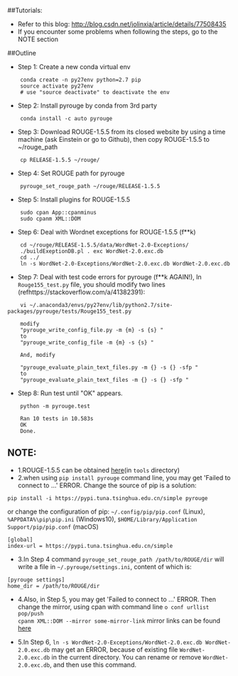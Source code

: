 ##Tutorials:
- Refer to this blog: http://blog.csdn.net/jolinxia/article/details/77508435
- If you encounter some problems when following the steps, go to the NOTE section

##Outline
- Step 1: Create a new conda virtual env
```
    conda create -n py27env python=2.7 pip
    source activate py27env
    # use "source deactivate" to deactivate the env
```

- Step 2: Install pyrouge by conda from 3rd party
```
    conda install -c auto pyrouge
```

- Step 3: Download ROUGE-1.5.5 from its closed website by using a time machine (ask Einstein or go to Github), then copy ROUGE-1.5.5 to ~/rouge_path
```
    cp RELEASE-1.5.5 ~/rouge/
```

- Step 4: Set ROUGE path for pyrouge
```
    pyrouge_set_rouge_path ~/rouge/RELEASE-1.5.5
```

- Step 5: Install plugins for ROUGE-1.5.5
```
    sudo cpan App::cpanminus
    sudo cpanm XML::DOM
```

- Step 6: Deal with Wordnet exceptions for ROUGE-1.5.5 (f**k)
```
    cd ~/rouge/RELEASE-1.5.5/data/WordNet-2.0-Exceptions/
    ./buildExeptionDB.pl . exc WordNet-2.0.exc.db
    cd ../
    ln -s WordNet-2.0-Exceptions/WordNet-2.0.exc.db WordNet-2.0.exc.db
```

- Step 7: Deal with test code errors for pyrouge (f**k AGAIN!), In ```Rouge155_test.py``` file, you should modify two lines (refhttps://stackoverflow.com/a/41382391):
```
    vi ~/.anaconda3/envs/py27env/lib/python2.7/site-packages/pyrouge/tests/Rouge155_test.py

    modify
    "pyrouge_write_config_file.py -m {m} -s {s} " 
    to
    "pyrouge_write_config_file -m {m} -s {s} " 

    And, modify

    "pyrouge_evaluate_plain_text_files.py -m {} -s {} -sfp "
    to
    "pyrouge_evaluate_plain_text_files -m {} -s {} -sfp "
```

- Step 8: Run test until "OK" appears.
```
    python -m pyrouge.test

    Ran 10 tests in 10.583s
    OK
    Done. 
```
## NOTE:
- 1.ROUGE-1.5.5 can be obtained [here](https://github.com/andersjo/pyrouge)(in ```tools``` directory)
- 2.when using ```pip install pyrouge``` command line, you may get 'Failed to connect to ...' ERROR. Change the source of pip is a solution:
```
pip install -i https://pypi.tuna.tsinghua.edu.cn/simple pyrouge
```
or change the configuration of pip:
```~/.config/pip/pip.conf``` (Linux), ```%APPDATA%\pip\pip.ini``` (Windows10), ```$HOME/Library/Application Support/pip/pip.conf``` (macOS)
```
[global]
index-url = https://pypi.tuna.tsinghua.edu.cn/simple
```

- 3.In Step 4 command ```pyrouge_set_rouge_path /path/to/ROUGE/dir``` will write a file in ```~/.pyrouge/settings.ini```, content of which is:
```
[pyrouge settings]
home_dir = /path/to/ROUGE/dir
```
- 4.Also, in Step 5, you may get 'Failed to connect to ...' ERROR. Then change the mirror, using cpan with command line ```o conf urllist pop/push``` \
```cpanm XML::DOM --mirror some-mirror-link``` mirror links can be found [here](http://mirrors.ustc.edu.cn/CPAN/SITES.html)

- 5.In Step 6, ```ln -s WordNet-2.0-Exceptions/WordNet-2.0.exc.db WordNet-2.0.exc.db``` may get an ERROR, because of existing file ```WordNet-2.0.exc.db``` in the current directory. You can rename or remove ```WordNet-2.0.exc.db```, and then use this command.








